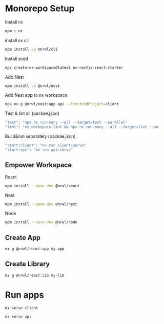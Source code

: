 
# Monorepo Setup
Install nx
```bash
npm i nx
```

install nx cli
```bash
npm install -g @nrwl/cli
```

Install seed
```bash
npx create-nx-workspace@latest nx-nestjs-react-starter
```

Add Nest
```bash
npm install -D @nrwl/nest
```

Add Nest app to nx workspace
```bash
npx nx g @nrwl/nest:app api --frontendProject=client
```

Test & lint all (packae.json)
```bash
"test": "npx nx run-many --all --target=test --parallel"
"lint": "nx workspace-lint && npx nx run-many --all --target=lint --parallel"
```

Build&run separately (packae.json)
```bash
"start:client": "nx run client:serve"
"start:api": "nx run api:serve"
```

## Empower Workspace

React
```bash
npm install --save-dev @nrwl/react
```
Nest
```bash
npm install --save-dev @nrwl/nest
```
Node
```bash
npm install --save-dev @nrwl/node
```

## Create App
```bash
nx g @nrwl/react:app my-app
```

## Create Library
```bash
nx g @nrwl/react:lib my-lib
```

# Run apps
```bash	
nx serve client
```

```bash
nx serve api
```

